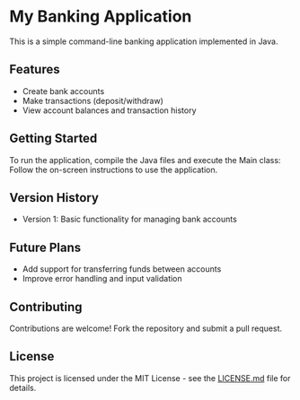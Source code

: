 # My Banking Application

This is a simple command-line banking application implemented in Java.

## Features

- Create bank accounts
- Make transactions (deposit/withdraw)
- View account balances and transaction history

## Getting Started

To run the application, compile the Java files and execute the Main class:
Follow the on-screen instructions to use the application.

## Version History

- Version 1: Basic functionality for managing bank accounts

## Future Plans

- Add support for transferring funds between accounts
- Improve error handling and input validation

## Contributing

Contributions are welcome! Fork the repository and submit a pull request.

## License

This project is licensed under the MIT License - see the [LICENSE.md](LICENSE.md) file for details.
